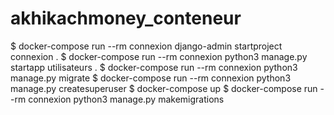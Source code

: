 # akhikachmoney_conteneur
$ docker-compose run --rm connexion django-admin startproject connexion .
$ docker-compose run --rm connexion python3 manage.py startapp utilisateurs .
$ docker-compose run --rm connexion python3 manage.py migrate
$ docker-compose run --rm connexion python3 manage.py createsuperuser
$ docker-compose up
$ docker-compose run --rm connexion python3 manage.py makemigrations

